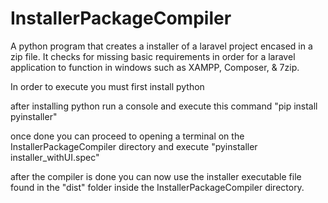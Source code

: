 # InstallerPackageCompiler
A python program that creates a installer of a laravel project encased in a zip file. It checks for missing basic requirements in order for a laravel application to function in windows such as XAMPP, Composer, &amp; 7zip.


In order to execute you must first install python

after installing python run a console and execute this command "pip install pyinstaller"

once done you can proceed to opening a terminal on the InstallerPackageCompiler directory and execute "pyinstaller installer_withUI.spec"

after the compiler is done you can now use the installer executable file found in the "dist" folder inside the InstallerPackageCompiler directory.
